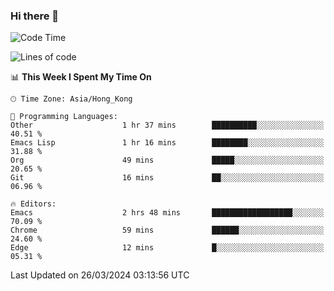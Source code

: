 ### Hi there 👋

<!--
**nicehiro/nicehiro** is a ✨ _special_ ✨ repository because its `README.md` (this file) appears on your GitHub profile.

Here are some ideas to get you started:

- 🔭 I’m currently working on ...
- 🌱 I’m currently learning ...
- 👯 I’m looking to collaborate on ...
- 🤔 I’m looking for help with ...
- 💬 Ask me about ...
- 📫 How to reach me: ...
- 😄 Pronouns: ...
- ⚡ Fun fact: ...
-->

<!--START_SECTION:waka-->
![Code Time](http://img.shields.io/badge/Code%20Time-292%20hrs%2047%20mins-blue)

![Lines of code](https://img.shields.io/badge/From%20Hello%20World%20I%27ve%20Written-2.6%20million%20lines%20of%20code-blue)

📊 **This Week I Spent My Time On** 

```text
🕑︎ Time Zone: Asia/Hong_Kong

💬 Programming Languages: 
Other                    1 hr 37 mins        ██████████░░░░░░░░░░░░░░░   40.51 % 
Emacs Lisp               1 hr 16 mins        ████████░░░░░░░░░░░░░░░░░   31.88 % 
Org                      49 mins             █████░░░░░░░░░░░░░░░░░░░░   20.65 % 
Git                      16 mins             ██░░░░░░░░░░░░░░░░░░░░░░░   06.96 % 

🔥 Editors: 
Emacs                    2 hrs 48 mins       ██████████████████░░░░░░░   70.09 % 
Chrome                   59 mins             ██████░░░░░░░░░░░░░░░░░░░   24.60 % 
Edge                     12 mins             █░░░░░░░░░░░░░░░░░░░░░░░░   05.31 % 
```


 Last Updated on 26/03/2024 03:13:56 UTC
<!--END_SECTION:waka-->
